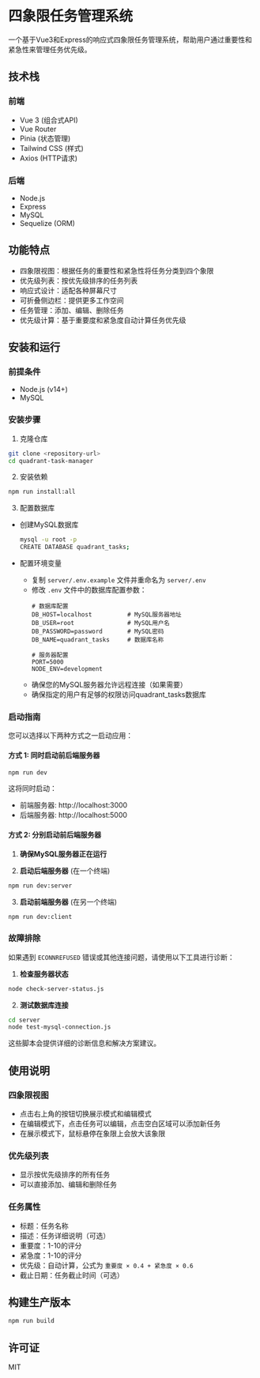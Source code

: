 # 四象限任务管理系统

一个基于Vue3和Express的响应式四象限任务管理系统，帮助用户通过重要性和紧急性来管理任务优先级。

## 技术栈

### 前端
- Vue 3 (组合式API)
- Vue Router
- Pinia (状态管理)
- Tailwind CSS (样式)
- Axios (HTTP请求)

### 后端
- Node.js
- Express
- MySQL
- Sequelize (ORM)

## 功能特点

- 四象限视图：根据任务的重要性和紧急性将任务分类到四个象限
- 优先级列表：按优先级排序的任务列表
- 响应式设计：适配各种屏幕尺寸
- 可折叠侧边栏：提供更多工作空间
- 任务管理：添加、编辑、删除任务
- 优先级计算：基于重要度和紧急度自动计算任务优先级

## 安装和运行

### 前提条件

- Node.js (v14+)
- MySQL

### 安装步骤

1. 克隆仓库

```bash
git clone <repository-url>
cd quadrant-task-manager
```

2. 安装依赖

```bash
npm run install:all
```

3. 配置数据库

- 创建MySQL数据库
  ```bash
  mysql -u root -p
  CREATE DATABASE quadrant_tasks;
  ```

- 配置环境变量
  - 复制 `server/.env.example` 文件并重命名为 `server/.env`
  - 修改 `.env` 文件中的数据库配置参数：
    ```
    # 数据库配置
    DB_HOST=localhost          # MySQL服务器地址
    DB_USER=root               # MySQL用户名
    DB_PASSWORD=password       # MySQL密码
    DB_NAME=quadrant_tasks     # 数据库名称
    
    # 服务器配置
    PORT=5000
    NODE_ENV=development
    ```
  - 确保您的MySQL服务器允许远程连接（如果需要）
  - 确保指定的用户有足够的权限访问quadrant_tasks数据库

### 启动指南

您可以选择以下两种方式之一启动应用：

#### 方式 1: 同时启动前后端服务器

```bash
npm run dev
```

这将同时启动：
- 前端服务器: http://localhost:3000
- 后端服务器: http://localhost:5000

#### 方式 2: 分别启动前后端服务器

1. **确保MySQL服务器正在运行**

2. **启动后端服务器** (在一个终端)

```bash
npm run dev:server
```

3. **启动前端服务器** (在另一个终端)

```bash
npm run dev:client
```

### 故障排除

如果遇到 `ECONNREFUSED` 错误或其他连接问题，请使用以下工具进行诊断：

1. **检查服务器状态**

```bash
node check-server-status.js
```

2. **测试数据库连接**

```bash
cd server
node test-mysql-connection.js
```

这些脚本会提供详细的诊断信息和解决方案建议。

## 使用说明

### 四象限视图

- 点击右上角的按钮切换展示模式和编辑模式
- 在编辑模式下，点击任务可以编辑，点击空白区域可以添加新任务
- 在展示模式下，鼠标悬停在象限上会放大该象限

### 优先级列表

- 显示按优先级排序的所有任务
- 可以直接添加、编辑和删除任务

### 任务属性

- 标题：任务名称
- 描述：任务详细说明（可选）
- 重要度：1-10的评分
- 紧急度：1-10的评分
- 优先级：自动计算，公式为 `重要度 × 0.4 + 紧急度 × 0.6`
- 截止日期：任务截止时间（可选）

## 构建生产版本

```bash
npm run build
```

## 许可证

MIT
